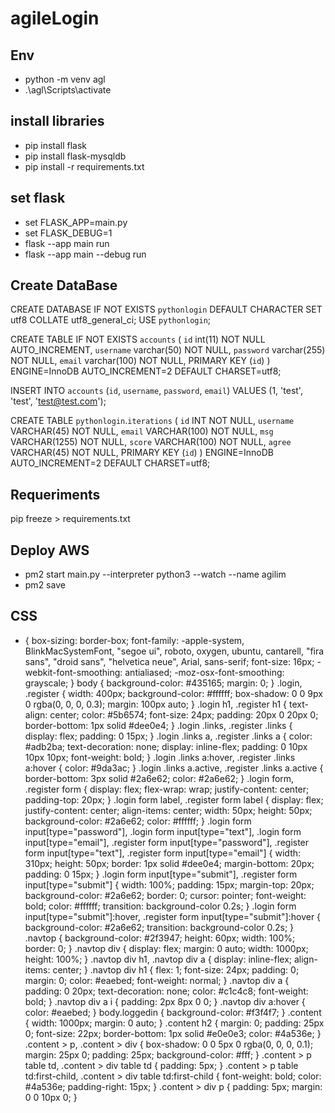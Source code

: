 # agileLogin

## Env 
- python -m venv agl 
- .\agl\Scripts\activate

## install libraries
- pip install flask
- pip install flask-mysqldb
- pip install -r requirements.txt

## set flask
- set FLASK_APP=main.py
- set FLASK_DEBUG=1
- flask --app main run
- flask --app main --debug run 

## Create DataBase
CREATE DATABASE IF NOT EXISTS `pythonlogin` DEFAULT CHARACTER SET utf8 COLLATE utf8_general_ci;
USE `pythonlogin`;

CREATE TABLE IF NOT EXISTS `accounts` (
	`id` int(11) NOT NULL AUTO_INCREMENT,
  	`username` varchar(50) NOT NULL,
  	`password` varchar(255) NOT NULL,
  	`email` varchar(100) NOT NULL,
    PRIMARY KEY (`id`)
) ENGINE=InnoDB AUTO_INCREMENT=2 DEFAULT CHARSET=utf8;

INSERT INTO `accounts` (`id`, `username`, `password`, `email`) VALUES (1, 'test', 'test', 'test@test.com');

CREATE TABLE `pythonlogin`.`iterations` (
  `id` INT NOT NULL,
  `username` VARCHAR(45) NOT NULL,
  `email` VARCHAR(100) NOT NULL,
  `msg` VARCHAR(1255) NOT NULL,
  `score` VARCHAR(100) NOT NULL,
  `agree` VARCHAR(45) NOT NULL,
  PRIMARY KEY (`id`)
  ) ENGINE=InnoDB AUTO_INCREMENT=2 DEFAULT CHARSET=utf8;

## Requeriments
pip freeze > requirements.txt

## Deploy AWS
- pm2 start main.py --interpreter python3 --watch --name agilim
- pm2 save


## CSS
* {
    box-sizing: border-box;
    font-family: -apple-system, BlinkMacSystemFont, "segoe ui", roboto, oxygen, ubuntu, cantarell, "fira sans", "droid sans", "helvetica neue", Arial, sans-serif;
    font-size: 16px;
    -webkit-font-smoothing: antialiased;
    -moz-osx-font-smoothing: grayscale;
}
body {
    background-color: #435165;
    margin: 0;
}
.login, .register {
    width: 400px;
    background-color: #ffffff;
    box-shadow: 0 0 9px 0 rgba(0, 0, 0, 0.3);
    margin: 100px auto;
}
.login h1, .register h1 {
    text-align: center;
    color: #5b6574;
    font-size: 24px;
    padding: 20px 0 20px 0;
    border-bottom: 1px solid #dee0e4;
}
.login .links, .register .links {
    display: flex;
    padding: 0 15px;
}
.login .links a, .register .links a {
    color: #adb2ba;
    text-decoration: none;
    display: inline-flex;
    padding: 0 10px 10px 10px;
    font-weight: bold;
}
.login .links a:hover, .register .links a:hover {
    color: #9da3ac;
}
.login .links a.active, .register .links a.active {
    border-bottom: 3px solid #2a6e62;
    color: #2a6e62;
}
.login form, .register form {
    display: flex;
    flex-wrap: wrap;
    justify-content: center;
    padding-top: 20px;
}
.login form label, .register form label {
    display: flex;
    justify-content: center;
    align-items: center;
    width: 50px;
    height: 50px;
    background-color: #2a6e62;
    color: #ffffff;
}
.login form input[type="password"], .login form input[type="text"], .login form input[type="email"], .register form input[type="password"], .register form input[type="text"], .register form input[type="email"] {
    width: 310px;
    height: 50px;
    border: 1px solid #dee0e4;
    margin-bottom: 20px;
    padding: 0 15px;
}
.login form input[type="submit"], .register form input[type="submit"] {
    width: 100%;
    padding: 15px;
    margin-top: 20px;
    background-color: #2a6e62;
    border: 0;
    cursor: pointer;
    font-weight: bold;
    color: #ffffff;
    transition: background-color 0.2s;
}
.login form input[type="submit"]:hover, .register form input[type="submit"]:hover {
    background-color: #2a6e62;
    transition: background-color 0.2s;
}
.navtop {
    background-color: #2f3947;
    height: 60px;
    width: 100%;
    border: 0;
}
.navtop div {
    display: flex;
    margin: 0 auto;
    width: 1000px;
    height: 100%;
}
.navtop div h1, .navtop div a {
    display: inline-flex;
    align-items: center;
}
.navtop div h1 {
    flex: 1;
    font-size: 24px;
    padding: 0;
   margin: 0;
    color: #eaebed;
    font-weight: normal;
}
.navtop div a {
    padding: 0 20px;
    text-decoration: none;
    color: #c1c4c8;
    font-weight: bold;
}
.navtop div a i {
    padding: 2px 8px 0 0;
}
.navtop div a:hover {
    color: #eaebed;
}
body.loggedin {
    background-color: #f3f4f7;
}
.content {
    width: 1000px;
    margin: 0 auto;
}
.content h2 {
    margin: 0;
    padding: 25px 0;
    font-size: 22px;
    border-bottom: 1px solid #e0e0e3;
    color: #4a536e;
}
.content > p, .content > div {
    box-shadow: 0 0 5px 0 rgba(0, 0, 0, 0.1);
    margin: 25px 0;
    padding: 25px;
  background-color: #fff;
}
.content > p table td, .content > div table td {
  padding: 5px;
}
.content > p table td:first-child, .content > div table td:first-child {
  font-weight: bold;
  color: #4a536e;
  padding-right: 15px;
}
.content > div p {
  padding: 5px;
  margin: 0 0 10px 0;
}